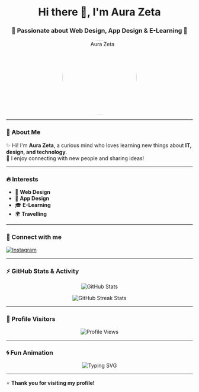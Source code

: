 <!-- Profile Header -->
<h1 align="center">Hi there 👋, I'm Aura Zeta</h1>
<h3 align="center">🌟 Passionate about Web Design, App Design & E-Learning 🌟</h3>

<!-- Profile Photo -->
<p align="center">
  <img src="zeta.png" alt="Aura Zeta" width="200" style="border-radius:50%;"/>
</p>

---

### 💫 About Me
✨ Hi! I'm **Aura Zeta**, a curious mind who loves learning new things about **IT, design, and technology**.  
🤝 I enjoy connecting with new people and sharing ideas!  

---

### 🔥 Interests
- 🎨 **Web Design**
- 📱 **App Design**
- 🎓 **E-Learning**
- 🌍 **Travelling**

---

### 📲 Connect with me
<p>
  <a href="https://instagram.com/au.razta" target="_blank">
    <img src="https://img.shields.io/badge/Instagram-%23E4405F.svg?logo=Instagram&logoColor=white" alt="Instagram"/>
  </a>
</p>

---

### ⚡ GitHub Stats & Activity
<p align="center">
  <img src="https://github-readme-stats.vercel.app/api?username=ZET40&show_icons=true&theme=radical" alt="GitHub Stats" />
</p>

<p align="center">
  <img src="https://github-readme-streak-stats.herokuapp.com/?user=ZET40&theme=radical" alt="GitHub Streak Stats" />
</p>

---

### 👀 Profile Visitors
<p align="center">
  <img src="https://komarev.com/ghpvc/?username=ZET40&color=blueviolet&style=flat-square" alt="Profile Views" />
</p>

---

### 🌀 Fun Animation
<p align="center">
  <img src="https://readme-typing-svg.herokuapp.com?font=Fira+Code&size=25&duration=3000&pause=1000&color=F700F7&center=true&vCenter=true&width=435&lines=Hi+I'm+Aura+Zeta;Web+Designer+%26+App+Designer;Lifelong+Learner;Open+to+Collaboration" alt="Typing SVG" />
</p>

---

⭐ **Thank you for visiting my profile!**
